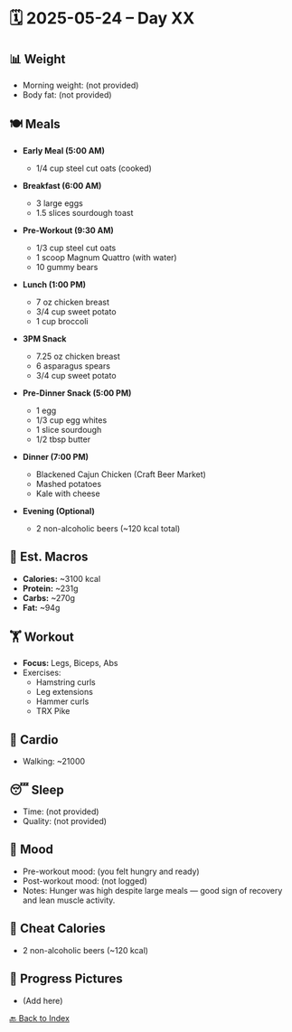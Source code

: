 # 🗓️ 2025-05-24 – Day XX

## 📊 Weight
- Morning weight: (not provided)
- Body fat: (not provided)

## 🍽️ Meals

- **Early Meal (5:00 AM)**  
  - 1/4 cup steel cut oats (cooked)

- **Breakfast (6:00 AM)**  
  - 3 large eggs  
  - 1.5 slices sourdough toast

- **Pre-Workout (9:30 AM)**  
  - 1/3 cup steel cut oats  
  - 1 scoop Magnum Quattro (with water)  
  - 10 gummy bears

- **Lunch (1:00 PM)**  
  - 7 oz chicken breast  
  - 3/4 cup sweet potato  
  - 1 cup broccoli

- **3PM Snack**  
  - 7.25 oz chicken breast  
  - 6 asparagus spears  
  - 3/4 cup sweet potato

- **Pre-Dinner Snack (5:00 PM)**  
  - 1 egg  
  - 1/3 cup egg whites  
  - 1 slice sourdough  
  - 1/2 tbsp butter

- **Dinner (7:00 PM)**  
  - Blackened Cajun Chicken (Craft Beer Market)  
  - Mashed potatoes  
  - Kale with cheese

- **Evening (Optional)**  
  - 2 non-alcoholic beers (~120 kcal total)

## 🧮 Est. Macros

- **Calories:** ~3100 kcal  
- **Protein:** ~231g  
- **Carbs:** ~270g  
- **Fat:** ~94g  

## 🏋️ Workout
- **Focus:** Legs, Biceps, Abs
- Exercises:
	- Hamstring curls
	- Leg extensions
	- Hammer curls
	- TRX Pike


## 🏃 Cardio
- Walking: ~21000

## 😴 Sleep
- Time: (not provided)
- Quality: (not provided)

## 🧠 Mood
- Pre-workout mood: (you felt hungry and ready)
- Post-workout mood: (not logged)
- Notes: Hunger was high despite large meals — good sign of recovery and lean muscle activity.

## 🍫 Cheat Calories
- 2 non-alcoholic beers (~120 kcal)

## 📸 Progress Pictures
- (Add here)

[🔙 Back to Index](../index.md)
